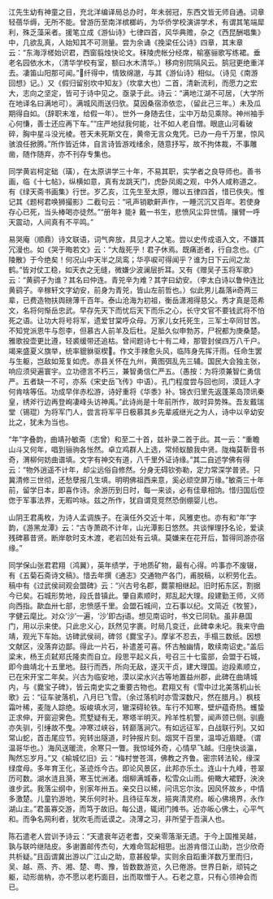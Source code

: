 <!-- { "loadSidebar": true } -->
江先生幼有神童之目，充北洋编译局总办时，年未弱冠，东西文皆无师自通。词章轻蓓华缛，无所不能。曾游历至南洋槟榔屿，为华侨学校演讲学术，有谓其笔端犀利，殊乏藻采者。援笔立成《游仙诗》七律四首，风华典赡，杂之《西昆酬唱集》中，几欲乱真，人始知其不可测量。尝为余诵《挽梁任公诗》四章，其末章云：“东海浮槎始识君，西窗翦烛快论文。秣陵虎帐分经席，榆塞骊歌写练裙。垂老名园依水木，（清华学校有室，额曰水木清华。）移疴别院隔风云。鹄冠更绝重洋去。凄笛山阳那可闻。”纤得中，情致绵邈，与其《游仙诗》相似。（诗见《南游回想》记。）又《假归留别坎中知友》（坎拿大也）二首，清新流利，而愿力之宏大，志向之坚定，皆可于诗中见之。亟录于此。诗云：“满地江湖不可居，（大学所在地译名曰满地可）。满城风雨送归欤。莫因桑宿添依恋，（留此己三年。）未及瓜期得自如。（辞职未准，给假一年）。世外一身随去住，尘中万劫见乘除。神州袖手心何慊，善士还应再下车。”“庄严地狱我何能，壮不如人老自憎。眼底山河看破碎，胸中星斗没光棱。苍天未死斯文在，黄帝无言众鬼凭。已办一舟千万里，惊风骇浪任掀腾。”所作皆近体，自言诗皆游戏绪余，随意抒写，故不拘体裁，不事雕凿，随作随弃，亦不刊存专集也。

同学黄岩柯定础（璜），在太原讲学三十年，不易其职，实学者之良导师也。善书画，临《十七帖》，纵横如意，真有龙跳天门，虎卧凤阁之观，中外人咸称道之。有《绿天斋书画集》行世。岁乙亥，江先生至太原，赠以五律四首，惜已佚失。惟记其《题柯君唤狮撮影》二截句云：“吼声销歇鼾声作，一睡沉沉又百年。若使身存心已死，当头棒喝亦徒然。”“册年衤能衤戴一书生，悲愤风尘异世情。攘臂一呼天震动，人间真有不平鸣。”

易哭庵（顺鼎）诗文联语，词气奔放，具见才人之笔。尝以史传成语入文，不嫌其冗漫也。如《哭于晦若文》云：“大哉死乎！君子休焉。既痛逝者，行自念也。《广陵散》于今绝矣！何况山中天半之凤鸾；华亭唳可得闻乎？谁为日下云间之龙鹤。”皆对仗工稳，如天衣之无缝，微嫌少波澜层折耳。又有《赠吴子玉将军歌》云：“黄鹞子为谁？其名曰仲连。青兕辛为难？其字曰幼安。（李太白诗以鲁仲连比黄鹞子。辛稼轩文字幼安，前身为青兕，皆山左前哲也。）似此男儿磊落奇两三辈，已费造物扶舆磅薄千百年。泰山沧海为初祖，衡岳潇湘得慈父。秀才真是范希文，名将何惭岳忠武。早存先天下而忧后天下而乐之心，长守文官不要钱武将不怕死之语。让功大将号将军，遗爱甘棠呼众母。万家儿女托死生，三军士卒同甘苦。不知党派恩牛与怨李，但慕古人前羊及后杜。足胝久似申勃苏，尸祝都为庚桑楚。雅歌投壶更比遵，轻裘缓带还追枯。曾间题诗七十有二峰，那管封侯四万八千户。竭来盛夏义旗举，统率貔貅驱楔。作文手辣愈头风，临阵身先挥汗雨。任命生罢与生躯，岂敌如笼复如虎。赤县关怀在九州，黄图弭乱先三辅。国民大会独主张，响应须臾遍寰宇。立功德言不朽三，兼智勇信仁严五。（愚按：为将须兼智仁勇信严。五者缺一不可，亦系《宋史岳飞传》中语）。孔门程度尝与回也同，漠廷人才何肯啥等伍。功成早伴赤松游，诗好重将《华黍》补。锦衣归里先返蓬莱岛顶讯秦皇，绣斧行边再登峋凄峰头访神禹。”此诗尚是十年前所作，故时异势殊。吾友戴瑞堂（锡琨）为将军门人，尝言将军平日极慕其乡先辈戚继光之为人，诗中以辛幼安比之，犹未为当也。

“年”字叠韵，曲靖孙敏斋（志曾）和至二十首，兹补录二首于此。其一云：“重瞻山斗又何年，唱到骊驹各怅然。卓立鸡群人上选，常倾蚁酿我中贤。陇梅莫靳音书奇，渭柳何妨曲谱填。文字有神交有道，八千里外证诗缘。”其二自述学佛有得云：“物外逍遥不计年，却尘远俗自修然。分身无碍钦弥勒，定力常深学普贤。只冀清修三世彻，还愁孽报几生填。明明佛祖西来意，奚必顽空屏万缘。”敏斋三十年前，留学日本，即喜作诗。余游历到日时，每一来谈，必有佳章相饷。惜归国后倥偬于军事法界，无暇吟咏。兹之所作，犹自谓竞竞然恐倒绷婴儿也。

山阴王君禹枚，为诗人孟调族子。在滇任外交近十年，风雅吏也。亦有和“年”字韵，《游黑龙潭》云：“古寺萧疏不计年，山光潭影日悠然。共谈惮理抒名论，爱读残碑慕昔贤。断岸欹时支木渡，老岩凹处有云填。莫嫌来在花开后，暂得同游亦宿缘。”

同学保山张君君翔（鸿翼），英年绩学，于地质矿物，最有心得。吟事亦不废辍，有《五菊石斋诗文稿》。惜去年撰《通志》交通物产各门，甫脱稿，以积劳化去。稿中有《过武侯祠观会盟碑》云：“兴古号名郡，爨蒙相继起。旧时拓东区，割据今已矣。石城形势地，段氏昔镇此。肇自素顺时，郑乱起大理。段建勤王师，义师向西指。歃血卅七部，忠愤感千里。会盟石城间，立石事以纪。文简近《牧誓》，字健云麾比。对众‘沙’一遍，‘沙’即古语。想见南诏时，书文已同轨。虽非悬国门，用以示来使。只此忠义心，跃然见字裹。时局几变迁，此碑幸未圮。我来守曲靖，观光下车始。访碑武侯祠，碑邻《爨宝子》。摩挲不忍去，手榻三数纸。因想文献区，没落弃边鄙。得此一片石，补遣差可喜。怀古触幽情，敢续南诏史。”盖后梁末，杨王贞弑郑氏隆卖而自立。段思平起义兵，号召三十七蛮部，会盟于石城，即今曲靖北十五里地。鼓行而西，所向无敌，遂灭干贞，建大理国。迨段素顺立，已在宋开宝二年矣。兴古为临安地，漠以梁水兴古等地置益州郡，此碑在曲靖城内，与《爨宝子碑》，皆云南史实之重要古物也。君翔又有《雪中过北美落机山长歌》云：“征车驶落机，八月巳飞雪。（余过落机时亦雪深数尺，然在腊月。）枫枝霜叶稀，麦陇人踪绝。坂峻填水河，辙深碍轮铁。车行不知寒，壁炉蕴奇热。蠖蛰正求伸，开窗迎霁色。荒墅疑有无，寒塔半明灭。羚羊性机警，闻声颈已侧。驯鹿亦失驯，引缍故不曳。冲寒过峡谷，转巅落涧穴。有如远征军，白战联行列。又如常山蛇，首击尾应节。宛转出隧道，时钟报片刻。烟冥千百里，温埠近眉睫。（谓温哥华也。）海风送暖流，余寒只一瞥。我惊域外奇，心情早飞越。归座快谈瀛，陶然忘岁月。”又《榆城忆旧》云：“梅村誉苍洱，佛教之齐鲁。密宗转法轮，缘深绿度母。多年育王化，圣迹烁今古。即论风景区，此邦亦乐土。连山十九峰，苍翠历可数。湖水涟且漪，寒玉忧洲渚。烟柳满城春，松雪众山雨。俯瞰大裙野，泱泱谁步武。我落尘纲中，别家年卅五。亲交日以稀，问讯忘尔汝。因风怀故乡，中情多激楚。儿童钓游地，笑乐何时补。且待征车发，挹爽清灵府。皈心佛境界，永作湖山主。”君虽寡交游，而笃于故旧。每公退，辄闭门摊书。近亦皈心佛土，心平气和。而争名网利者，犹吹毛而诋谟之。浇薄之习，非所望于吾滇人也。

陈石遣老人尝训予诗云：“天遣衰年迈老耆，交亲零落渐无遗。于今上国推吴越，孰与联吟继陆皮。多谢置邮传杰句，大难命驾起相思。出游肯借江山助，岂少欣奇共析疑。”且函谓冀出游以广江山之助，意甚殷挚。实则余自蹈重洋数万里而归，吴、越、燕、齐、湘、楚、粤、豫，皆数数游览，久已倦游。世界日新，顽钝之躯，动形凿枘，亦不愿以老朽面目，出而取憎于人。石老之意，只有心领神会而已。

